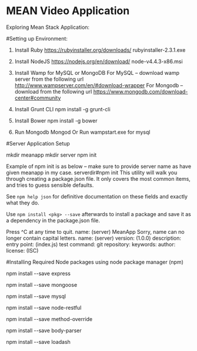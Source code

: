 # MEAN Video Application
Exploring Mean Stack Application:

#Setting up Environment:

1.	Install Ruby
https://rubyinstaller.org/downloads/
rubyinstaller-2.3.1.exe
2.	Install NodeJS
https://nodejs.org/en/download/
node-v4.4.3-x86.msi
3.	Install Wamp for MySQL or MongoDB
For MySQL – download wamp server from the following url
http://www.wampserver.com/en/#download-wrapper
For Mongodb – download from the following url
https://www.mongodb.com/download-center#community
4.	Install Grunt CLI
npm install -g grunt-cli

5.	Install Bower
npm install -g bower
6.	Run Mongodb 
Mongod
Or 
Run wampstart.exe for mysql


#Server Application Setup

mkdir meanapp
mkdir server
npm init

Example of npm init is as below – make sure to provide server name as have given meanapp in my case.
serverdir#npm init
This utility will walk you through creating a package.json file.
It only covers the most common items, and tries to guess sensible defaults.

See `npm help json` for definitive documentation on these fields
and exactly what they do.

Use `npm install <pkg> --save` afterwards to install a package and
save it as a dependency in the package.json file.

Press ^C at any time to quit.
name: (server) MeanApp
Sorry, name can no longer contain capital letters.
name: (server)
version: (1.0.0)
description:
entry point: (index.js)
test command:
git repository:
keywords:
author:
license: (ISC)

#Installing Required Node packages using node package manager (npm)

npm install --save express 

npm install --save mongoose

npm install --save mysql

npm install --save node-restful

npm install --save method-override

npm install --save body-parser

npm install --save loadash

